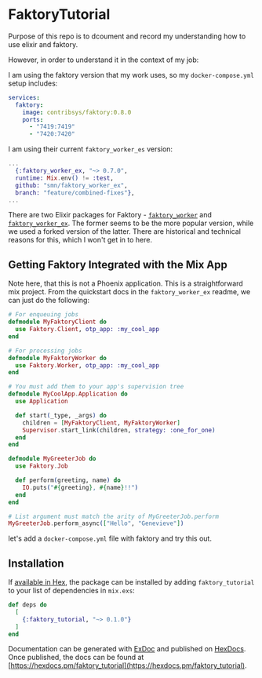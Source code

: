 # FaktoryTutorial

Purpose of this repo is to dcoument and record my understanding how to use elixir and faktory.

However, in order to understand it in the context of my job:

I am using the faktory version that my work uses, so my `docker-compose.yml` setup includes:

```yml
services:
  faktory:
    image: contribsys/faktory:0.8.0
    ports:
      - "7419:7419"
      - "7420:7420"
```

I am using their current `faktory_worker_es` version:

```elixir
...
  {:faktory_worker_ex, "~> 0.7.0",
  runtime: Mix.env() != :test,
  github: "smn/faktory_worker_ex",
  branch: "feature/combined-fixes"},
...
```

There are two Elixir packages for Faktory - [`faktory_worker`](https://github.com/seated/faktory_worker) and [`faktory_worker_ex`](https://github.com/cjbottaro/faktory_worker_ex).
The former seems to be the more popular version, while we used a forked version of the latter.
There are historical and technical reasons for this, which I won't get in to here.

## Getting Faktory Integrated with the Mix App

Note here, that this is not a Phoenix application. This is a straightforward mix project.
From the quickstart docs in the `faktory_worker_ex` readme, we can just do the following:

```elixir
# For enqueuing jobs
defmodule MyFaktoryClient do
  use Faktory.Client, otp_app: :my_cool_app
end

# For processing jobs
defmodule MyFaktoryWorker do
  use Faktory.Worker, otp_app: :my_cool_app
end

# You must add them to your app's supervision tree
defmodule MyCoolApp.Application do
  use Application

  def start(_type, _args) do
    children = [MyFaktoryClient, MyFaktoryWorker]
    Supervisor.start_link(children, strategy: :one_for_one)
  end
end

defmodule MyGreeterJob do
  use Faktory.Job

  def perform(greeting, name) do
    IO.puts("#{greeting}, #{name}!!")
  end
end

# List argument must match the arity of MyGreeterJob.perform
MyGreeterJob.perform_async(["Hello", "Genevieve"])
```

let's add a `docker-compose.yml` file with faktory and try this out.

## Installation

If [available in Hex](https://hex.pm/docs/publish), the package can be installed
by adding `faktory_tutorial` to your list of dependencies in `mix.exs`:

```elixir
def deps do
  [
    {:faktory_tutorial, "~> 0.1.0"}
  ]
end
```

Documentation can be generated with [ExDoc](https://github.com/elixir-lang/ex_doc)
and published on [HexDocs](https://hexdocs.pm). Once published, the docs can
be found at [https://hexdocs.pm/faktory_tutorial](https://hexdocs.pm/faktory_tutorial).
